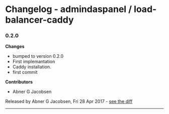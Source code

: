 # Changelog - admindaspanel / load-balancer-caddy

### 0.2.0
__Changes__

- bumped to version 0.2.0
- First implemantation
- Caddy installation.
- first commit

__Contributors__

- Abner G Jacobsen

Released by Abner G Jacobsen, Fri 28 Apr 2017 -
[see the diff](https://github.com/admindaspanel/load-balancer-caddy/compare/2ef03242c92bf3b3d43e2388304650ed938977d3...0.2.0#diff)
______________


